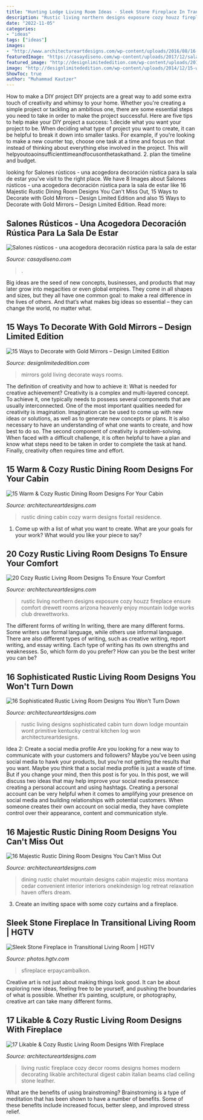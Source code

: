 ```yaml
---
title: "Hunting Lodge Living Room Ideas - Sleek Stone Fireplace In Transitional Living Room"
description: "Rustic living northern designs exposure cozy houzz fireplace ensure comfort drewett rooms arizona heavenly enjoy mountain lodge works club drewettworks"
date: "2022-11-05"
categories:
- "ideas"
tags: ["ideas"]
images:
- "http://www.architectureartdesigns.com/wp-content/uploads/2016/08/16-Sophisticated-Rustic-Living-Room-Designs-You-Wont-Turn-Down-10-630x591.jpg"
featuredImage: "https://casaydiseno.com/wp-content/uploads/2017/12/sala-estar.jpg"
featured_image: "http://designlimitededition.com/wp-content/uploads/2014/12/15-ways-to-decorate-with-gold-mirrors-living-room_7.jpg"
image: "http://designlimitededition.com/wp-content/uploads/2014/12/15-ways-to-decorate-with-gold-mirrors-living-room_7.jpg"
ShowToc: true
author: "Muhammad Kautzer"
---
```



How to make a DIY project
DIY projects are a great way to add some extra touch of creativity and whimsy to your home. Whether you're creating a simple project or tackling an ambitious one, there are some essential steps you need to take in order to make the project successful. Here are five tips to help make your DIY project a success: 
1.decide what you want your project to be. When deciding what type of project you want to create, it can be helpful to break it down into smaller tasks. For example, if you're looking to make a new counter top, choose one task at a time and focus on that instead of thinking about everything else involved in the project. This will helpyoutoaoinsufficienttimeandfocusonthetaskathand. 
2. plan the timeline and budget.

	

		
looking for Salones rústicos - una acogedora decoración rústica para la sala de estar you've visit to the right place. We have 8 Images about Salones rústicos - una acogedora decoración rústica para la sala de estar like 16 Majestic Rustic Dining Room Designs You Can&#039;t Miss Out, 15 Ways to Decorate with Gold Mirrors – Design Limited Edition and also 15 Ways to Decorate with Gold Mirrors – Design Limited Edition. Read more:
		
    
## Salones Rústicos - Una Acogedora Decoración Rústica Para La Sala De Estar

<img loading=lazy src="https://casaydiseno.com/wp-content/uploads/2017/12/sala-estar.jpg" onerror="this.onerror=null;this.src='https://tse3.mm.bing.net/th?id=OIP.CA7yLzw9UKSMZ-QL0VZy4gHaHO&amp;pid=15.1';" alt="Salones rústicos - una acogedora decoración rústica para la sala de estar">

_Source: casaydiseno.com_

>. 

	

Big ideas are the seed of new concepts, businesses, and products that may later grow into megacities or even global empires. They come in all shapes and sizes, but they all have one common goal: to make a real difference in the lives of others. And that’s what makes big ideas so essential – they can change the world, no matter what.

    
## 15 Ways To Decorate With Gold Mirrors – Design Limited Edition

<img loading=lazy src="http://designlimitededition.com/wp-content/uploads/2014/12/15-ways-to-decorate-with-gold-mirrors-living-room_7.jpg" onerror="this.onerror=null;this.src='https://tse4.mm.bing.net/th?id=OIP.L1MLIyne1WoFIkcu6EGhPwHaLX&amp;pid=15.1';" alt="15 Ways to Decorate with Gold Mirrors – Design Limited Edition">

_Source: designlimitededition.com_

>mirrors gold living decorate ways rooms. 

	

The definition of creativity and how to achieve it: What is needed for creative achievement?
Creativity is a complex and multi-layered concept. To achieve it, one typically needs to possess several components that are usually interconnected. One of the most important qualities needed for creativity is imagination. Imagination can be used to come up with new ideas or solutions, as well as to generate new concepts or plans. It is also necessary to have an understanding of what one wants to create, and how best to do so. The second component of creativity is problem-solving. When faced with a difficult challenge, it is often helpful to have a plan and know what steps need to be taken in order to complete the task at hand. Finally, creativity often requires time and effort.

    
## 15 Warm &amp; Cozy Rustic Dining Room Designs For Your Cabin

<img loading=lazy src="https://www.architectureartdesigns.com/wp-content/uploads/2014/10/15-Warm-Cozy-Rustic-Dining-Room-Designs-For-Your-Cabin-6-630x945.jpg" onerror="this.onerror=null;this.src='https://tse3.mm.bing.net/th?id=OIP.ivhpYcWDWTOvLLe6xG1IzgHaLH&amp;pid=15.1';" alt="15 Warm &amp; Cozy Rustic Dining Room Designs For Your Cabin">

_Source: architectureartdesigns.com_

>rustic dining cabin cozy warm designs foxtail residence. 

	

1. Come up with a list of what you want to create. What are your goals for your work? What would you like your piece to say? 

    
## 20 Cozy Rustic Living Room Designs To Ensure Your Comfort

<img loading=lazy src="http://www.architectureartdesigns.com/wp-content/uploads/2015/01/20-Cozy-Rustic-Living-Room-Designs-To-Ensure-Your-Comfort-13-630x484.jpg" onerror="this.onerror=null;this.src='https://tse2.mm.bing.net/th?id=OIP.XdBQoRTCwuuKyAtINgWVkQHaFs&amp;pid=15.1';" alt="20 Cozy Rustic Living Room Designs To Ensure Your Comfort">

_Source: architectureartdesigns.com_

>rustic living northern designs exposure cozy houzz fireplace ensure comfort drewett rooms arizona heavenly enjoy mountain lodge works club drewettworks. 

	

The different forms of writing
In writing, there are many different forms. Some writers use formal language, while others use informal language. There are also different types of writing, such as creative writing, report writing, and essay writing. Each type of writing has its own strengths and weaknesses. So, which form do you prefer? How can you be the best writer you can be?

    
## 16 Sophisticated Rustic Living Room Designs You Won&#039;t Turn Down

<img loading=lazy src="http://www.architectureartdesigns.com/wp-content/uploads/2016/08/16-Sophisticated-Rustic-Living-Room-Designs-You-Wont-Turn-Down-10-630x591.jpg" onerror="this.onerror=null;this.src='https://tse3.mm.bing.net/th?id=OIP.0mKn3RiCzM7PXqRsAp3FeAHaG8&amp;pid=15.1';" alt="16 Sophisticated Rustic Living Room Designs You Won&#039;t Turn Down">

_Source: architectureartdesigns.com_

>rustic living designs sophisticated cabin turn down lodge mountain wont primitive kentucky central kitchen log won architectureartdesigns. 

	

Idea 2: Create a social media profile
Are you looking for a new way to communicate with your customers and followers? Maybe you’ve been using social media to hawk your products, but you’re not getting the results that you want. Maybe you think that a social media profile is just a waste of time. But if you change your mind, then this post is for you. In this post, we will discuss two ideas that may help improve your social media presence: creating a personal account and using hashtags.
Creating a personal account can be very helpful when it comes to amplifying your presence on social media and building relationships with potential customers. When someone creates their own account on social media, they have complete control over their appearance, content and communication style.

    
## 16 Majestic Rustic Dining Room Designs You Can&#039;t Miss Out

<img loading=lazy src="https://www.architectureartdesigns.com/wp-content/uploads/2016/08/16-Majestic-Rustic-Dining-Room-Designs-You-Cant-Miss-Out-14.jpg" onerror="this.onerror=null;this.src='https://tse1.mm.bing.net/th?id=OIP.kkZAudPPpiXRldiY52VdxgHaLG&amp;pid=15.1';" alt="16 Majestic Rustic Dining Room Designs You Can&#039;t Miss Out">

_Source: architectureartdesigns.com_

>dining rustic chalet mountain designs cabin majestic miss montana cedar convenient interior interiors onekindesign log retreat relaxation haven offers dream. 

	

3. Create an inviting space with some cozy curtains and a fireplace. 

    
## Sleek Stone Fireplace In Transitional Living Room | HGTV

<img loading=lazy src="https://hgtvhome.sndimg.com/content/dam/images/hgtv/fullset/2012/9/26/1/BP_HBUSE-108_Living-Room-After-14_s3x4.jpg.rend.hgtvcom.966.1288.suffix/1400976980903.jpeg" onerror="this.onerror=null;this.src='https://tse4.mm.bing.net/th?id=OIP.NRaWFJ5TEWkOfG6GVqzS3gHaJ4&amp;pid=15.1';" alt="Sleek Stone Fireplace in Transitional Living Room | HGTV">

_Source: photos.hgtv.com_

>sfireplace erpaycambalkon. 

	

Creative art is not just about making things look good. It can be about exploring new ideas, feeling free to be yourself, and pushing the boundaries of what is possible. Whether it’s painting, sculpture, or photography, creative art can take many different forms.

    
## 17 Likable &amp; Cozy Rustic Living Room Designs With Fireplace

<img loading=lazy src="https://www.architectureartdesigns.com/wp-content/uploads/2014/12/1054-630x950.jpg" onerror="this.onerror=null;this.src='https://tse2.mm.bing.net/th?id=OIP.8feaRpKzmXKm2dxunwxDKwHaLK&amp;pid=15.1';" alt="17 Likable &amp; Cozy Rustic Living Room Designs With Fireplace">

_Source: architectureartdesigns.com_

>living rustic fireplace cozy decor rooms designs homes modern decorating likable architectural digest cabin italian beams clad ceiling stone leather. 

	

What are the benefits of using brainstroming?
Brainstroming is a type of meditation that has been shown to have a number of benefits. Some of these benefits include increased focus, better sleep, and improved stress relief.

